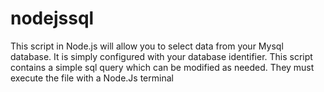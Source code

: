 # nodejssql
This script in Node.js will allow you to select data from your Mysql database. It is simply configured with your database identifier. This script contains a simple sql query which can be modified as needed. They must execute the file with a Node.Js terminal
